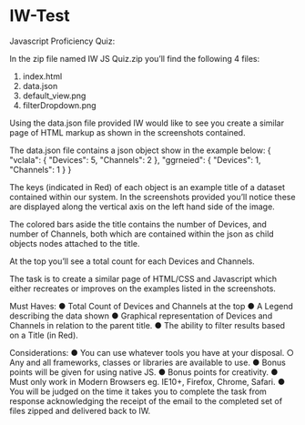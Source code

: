 # IW-Test

Javascript Proficiency Quiz:

In the zip file named IW JS Quiz.zip you’ll find the following 4 files:
1.	index.html
2.	data.json
3.	default_view.png
4.	filterDropdown.png

Using the data.json file provided IW would like to see you create a similar page of HTML markup as shown in the screenshots  contained.

The data.json file contains a json object show in the example   below:
{
"vclala": {
"Devices": 5,
"Channels": 2
},
"ggrneied": {
"Devices": 1,
"Channels": 1
}
}

The keys (indicated in Red) of each object is an example title of a dataset contained within our system. In the screenshots provided you’ll notice these are displayed along the vertical axis on the left hand side of the  image.

The colored bars aside the title contains the number of Devices, and number of Channels, both which are contained within the json as child objects nodes attached to the   title.

At the top you’ll see a total count for each Devices and   Channels.

The task is to create a similar page of HTML/CSS and Javascript which either recreates or improves on the examples listed in the  screenshots.

Must Haves:
●	Total Count of Devices and Channels at the  top
●	A Legend describing the data  shown
●	Graphical representation of Devices and Channels in relation to the parent   title.
●	The ability to filter results based on a Title (in  Red).
 

Considerations:
●	You can use whatever tools you have at your  disposal.
○	Any and all frameworks, classes or libraries are available to   use.
●	Bonus points will be given for using native  JS.
●	Bonus points for creativity.
●	Must only work in Modern Browsers eg. IE10+, Firefox, Chrome,   Safari.
●	You will be judged on the time it takes you to complete the task from response acknowledging the receipt of the email to the completed set of files zipped and delivered back to IW.
